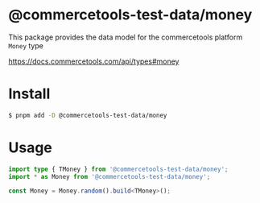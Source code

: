 # @commercetools-test-data/money

This package provides the data model for the commercetools platform `Money` type

https://docs.commercetools.com/api/types#money

# Install

```bash
$ pnpm add -D @commercetools-test-data/money
```

# Usage

```ts
import type { TMoney } from '@commercetools-test-data/money';
import * as Money from '@commercetools-test-data/money';

const Money = Money.random().build<TMoney>();
```
